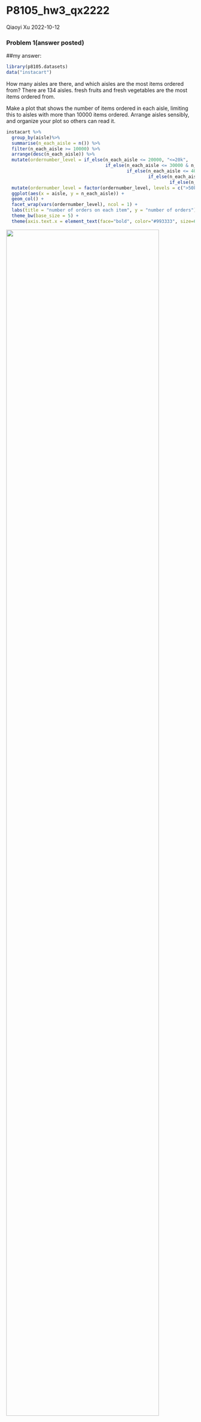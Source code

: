 P8105_hw3_qx2222
================
Qiaoyi Xu
2022-10-12

### Problem 1(answer posted)

\##my answer:

``` r
library(p8105.datasets)
data("instacart")
```

How many aisles are there, and which aisles are the most items ordered
from? There are 134 aisles. fresh fruits and fresh vegetables are the
most items ordered from.

Make a plot that shows the number of items ordered in each aisle,
limiting this to aisles with more than 10000 items ordered. Arrange
aisles sensibly, and organize your plot so others can read it.

``` r
instacart %>% 
  group_by(aisle)%>%
  summarise(n_each_aisle = n()) %>%
  filter(n_each_aisle >= 10000) %>%
  arrange(desc(n_each_aisle)) %>%
  mutate(ordernumber_level = if_else(n_each_aisle <= 20000, "<=20k",
                                     if_else(n_each_aisle <= 30000 & n_each_aisle > 20000, "20k-30k",
                                             if_else(n_each_aisle <= 40000 & n_each_aisle > 30000, "30k-40k",
                                                     if_else(n_each_aisle <= 50000 & n_each_aisle > 40000, "40k-50k",
                                                             if_else(n_each_aisle > 50000, ">50k", NA_character_))))))%>%
  mutate(ordernumber_level = factor(ordernumber_level, levels = c(">50k", "40k-50k", "30k-40k", "20k-30k","<=20k")))%>%
  ggplot(aes(x = aisle, y = n_each_aisle)) +
  geom_col() +
  facet_wrap(vars(ordernumber_level), ncol = 1) +
  labs(title = "number of orders on each item", y = "number of orders") +
  theme_bw(base_size = 5) +
  theme(axis.text.x = element_text(face="bold", color="#993333", size=6, angle=45))
```

<img src="P8105_hw3_qx2222_files/figure-gfm/unnamed-chunk-2-1.png" width="90%" />

\##answer:

#### Read in the data

``` r
instacart = 
  instacart %>% 
  as_tibble(instacart)
```

#### Answer questions about the data

This dataset contains 1384617 rows and 15 columns, with each row
resprenting a single product from an instacart order. Variables include
identifiers for user, order, and product; the order in which each
product was added to the cart. There are several order-level variables,
describing the day and time of the order, and number of days since prior
order. Then there are several item-specific variables, describing the
product name (e.g. Yogurt, Avocado), department (e.g. dairy and eggs,
produce), and aisle (e.g. yogurt, fresh fruits), and whether the item
has been ordered by this user in the past. In total, there are 39123
products found in 131209 orders from 131209 distinct users.

Below is a table summarizing the number of items ordered from aisle. In
total, there are 134 aisles, with fresh vegetables and fresh fruits
holding the most items ordered by far.

``` r
instacart %>% 
  count(aisle) %>% 
  arrange(desc(n))
```

    ## # A tibble: 134 × 2
    ##    aisle                              n
    ##    <chr>                          <int>
    ##  1 fresh vegetables              150609
    ##  2 fresh fruits                  150473
    ##  3 packaged vegetables fruits     78493
    ##  4 yogurt                         55240
    ##  5 packaged cheese                41699
    ##  6 water seltzer sparkling water  36617
    ##  7 milk                           32644
    ##  8 chips pretzels                 31269
    ##  9 soy lactosefree                26240
    ## 10 bread                          23635
    ## # … with 124 more rows

Next is a plot that shows the number of items ordered in each aisle.
Here, aisles are ordered by ascending number of items.

``` r
instacart %>% 
  count(aisle) %>% 
  filter(n > 10000) %>% 
  mutate(aisle = fct_reorder(aisle, n)) %>% 
  ggplot(aes(x = aisle, y = n)) + 
  geom_point() + 
  labs(title = "Number of items ordered in each aisle") +
  theme(axis.text.x = element_text(angle = 60, hjust = 1))
```

<img src="P8105_hw3_qx2222_files/figure-gfm/unnamed-chunk-5-1.png" width="90%" />

Our next table shows the three most popular items in aisles
`baking ingredients`, `dog food care`, and `packaged vegetables fruits`,
and includes the number of times each item is ordered in your table.

``` r
instacart %>% 
  filter(aisle %in% c("baking ingredients", "dog food care", "packaged vegetables fruits")) %>%
  group_by(aisle) %>% 
  count(product_name) %>% 
  mutate(rank = min_rank(desc(n))) %>% 
  filter(rank < 4) %>% 
  arrange(desc(n)) %>%
  knitr::kable()
```

| aisle                      | product_name                                  |    n | rank |
|:---------------------------|:----------------------------------------------|-----:|-----:|
| packaged vegetables fruits | Organic Baby Spinach                          | 9784 |    1 |
| packaged vegetables fruits | Organic Raspberries                           | 5546 |    2 |
| packaged vegetables fruits | Organic Blueberries                           | 4966 |    3 |
| baking ingredients         | Light Brown Sugar                             |  499 |    1 |
| baking ingredients         | Pure Baking Soda                              |  387 |    2 |
| baking ingredients         | Cane Sugar                                    |  336 |    3 |
| dog food care              | Snack Sticks Chicken & Rice Recipe Dog Treats |   30 |    1 |
| dog food care              | Organix Chicken & Brown Rice Recipe           |   28 |    2 |
| dog food care              | Small Dog Biscuits                            |   26 |    3 |

Finally is a table showing the mean hour of the day at which Pink Lady
Apples and Coffee Ice Cream are ordered on each day of the week. This
table has been formatted in an untidy manner for human readers. Pink
Lady Apples are generally purchased slightly earlier in the day than
Coffee Ice Cream, with the exception of day 5.

``` r
instacart %>%
  filter(product_name %in% c("Pink Lady Apples", "Coffee Ice Cream")) %>%
  group_by(product_name, order_dow) %>%
  summarize(mean_hour = mean(order_hour_of_day)) %>%
  spread(key = order_dow, value = mean_hour) %>%
  knitr::kable(digits = 2)
```

    ## `summarise()` has grouped output by 'product_name'. You can override using the
    ## `.groups` argument.

| product_name     |     0 |     1 |     2 |     3 |     4 |     5 |     6 |
|:-----------------|------:|------:|------:|------:|------:|------:|------:|
| Coffee Ice Cream | 13.77 | 14.32 | 15.38 | 15.32 | 15.22 | 12.26 | 13.83 |
| Pink Lady Apples | 13.44 | 11.36 | 11.70 | 14.25 | 11.55 | 12.78 | 11.94 |

### Problem 2

1.  Load, tidy, and otherwise wrangle the data. Your final dataset
    should include all originally observed variables and values; have
    useful variable names; include a weekday vs weekend variable; and
    encode data with reasonable variable classes.

``` r
accel_data = read_csv("data/accel_data.csv") %>%
  janitor::clean_names() %>%
  pivot_longer(cols = "activity_1":"activity_1440", names_to = "time", values_to = "activities" )%>%
  separate(time, c("repeatedword","minute"), sep = "_") %>%
  select(-repeatedword) %>%
  arrange(week, day) %>%
  mutate(minute = as.integer(minute)) %>%
  mutate(weekday_or_weekend = if_else(day %in% c("Saturday", "Sunday"), "weekend", "weekday" )) %>%
  mutate(weekday_or_weekend = factor(weekday_or_weekend))
```

    ## Rows: 35 Columns: 1443
    ## ── Column specification ────────────────────────────────────────────────────────
    ## Delimiter: ","
    ## chr    (1): day
    ## dbl (1442): week, day_id, activity.1, activity.2, activity.3, activity.4, ac...
    ## 
    ## ℹ Use `spec()` to retrieve the full column specification for this data.
    ## ℹ Specify the column types or set `show_col_types = FALSE` to quiet this message.

``` r
accel_data
```

    ## # A tibble: 50,400 × 6
    ##     week day_id day    minute activities weekday_or_weekend
    ##    <dbl>  <dbl> <chr>   <int>      <dbl> <fct>             
    ##  1     1      1 Friday      1       88.4 weekday           
    ##  2     1      1 Friday      2       82.2 weekday           
    ##  3     1      1 Friday      3       64.4 weekday           
    ##  4     1      1 Friday      4       70.0 weekday           
    ##  5     1      1 Friday      5       75.0 weekday           
    ##  6     1      1 Friday      6       66.3 weekday           
    ##  7     1      1 Friday      7       53.8 weekday           
    ##  8     1      1 Friday      8       47.8 weekday           
    ##  9     1      1 Friday      9       55.5 weekday           
    ## 10     1      1 Friday     10       43.0 weekday           
    ## # … with 50,390 more rows

Describe the resulting dataset:

This cleaned dataset has 50400 observations and 6 varibales, such as
week, day_id, day, minute, activities, weekday_or_weekend. In those
varibales, week,day_id, day, minute shows the exact time of collected
data. variable activities shows the number of activity happened in each
time. Finally, weekday_or_weekend variable we created shows data
collected in weekday or weekend.

2.  Using your tidied dataset, aggregate across minutes to create a
    total activity variable for each day, and create a table showing
    these totals. Are any trends apparent?

``` r
totals_table  = accel_data %>% group_by(day_id) %>%
  mutate(total = sum(activities))

totals_table
```

    ## # A tibble: 50,400 × 7
    ## # Groups:   day_id [35]
    ##     week day_id day    minute activities weekday_or_weekend   total
    ##    <dbl>  <dbl> <chr>   <int>      <dbl> <fct>                <dbl>
    ##  1     1      1 Friday      1       88.4 weekday            480543.
    ##  2     1      1 Friday      2       82.2 weekday            480543.
    ##  3     1      1 Friday      3       64.4 weekday            480543.
    ##  4     1      1 Friday      4       70.0 weekday            480543.
    ##  5     1      1 Friday      5       75.0 weekday            480543.
    ##  6     1      1 Friday      6       66.3 weekday            480543.
    ##  7     1      1 Friday      7       53.8 weekday            480543.
    ##  8     1      1 Friday      8       47.8 weekday            480543.
    ##  9     1      1 Friday      9       55.5 weekday            480543.
    ## 10     1      1 Friday     10       43.0 weekday            480543.
    ## # … with 50,390 more rows

``` r
totals_table %>%
  ggplot(aes(x = day_id, y = total, color = weekday_or_weekend )) + 
  geom_point() +
  labs(x = "Day_id", y = "total activities", title = "Total number of activities each day", 
       color = "weekday/weekend") +
  geom_smooth(se = FALSE) +
  theme_minimal() +
  theme(legend.position = "bottom",
        legend.title = element_blank())
```

    ## `geom_smooth()` using method = 'gam' and formula 'y ~ s(x, bs = "cs")'

<img src="P8105_hw3_qx2222_files/figure-gfm/unnamed-chunk-10-1.png" width="90%" />

From the plot we got, we could see the line showed total activities
counts on weekday is more stable, compared with the line of weekend.
Besides, for the total activities counts on weekday has sightly
increasing trend. But for the total activities counts on weekend has
sightly decreasing trend.

3.  Accelerometer data allows the inspection activity over the course of
    the day. Make a single-panel plot that shows the 24-hour activity
    time courses for each day and use color to indicate day of the week.
    Describe in words any patterns or conclusions you can make based on
    this graph.

``` r
accel_data %>%
  mutate(hour = minute/60) %>%
  ggplot(aes(x = hour, y = activities, color = day)) +
  geom_point() +
  geom_line(alpha = .5) +
  geom_smooth(aes(group = day), se = FALSE) +
  labs(x = "Hour", y = "number of activities", title = "the 24-hour activity time courses for each day", 
       color = "Day of week")
```

    ## `geom_smooth()` using method = 'gam' and formula 'y ~ s(x, bs = "cs")'

<img src="P8105_hw3_qx2222_files/figure-gfm/unnamed-chunk-11-1.png" width="90%" />

From this single-panel plot that shows the 24-hour activity time courses
for each day, we could see lower total activities counts on morning time
(before 5am) each day and higher total activities counts on evening time
(around 6pm-10pm). Then, from the smooth lines, it also shows total
activities counts on evening time is greater than other time on most of
days, especially on Friday.

### Problem 3

``` r
#load data of problem 3
library(p8105.datasets)
data("ny_noaa")
```

1.  Do some data cleaning. Create separate variables for year, month,
    and day. Ensure observations for temperature, precipitation, and
    snowfall are given in reasonable units. For snowfall, what are the
    most commonly observed values? Why?

``` r
clean_noaa = ny_noaa %>%
  separate(date, c("year","month","day"), sep = "-") %>%
  mutate(year = as.numeric(year),
         month = as.numeric(month),
         day = as.numeric(day),
         tmax = as.numeric(tmax)/10,
         tmin = as.numeric(tmin)/10,
         prcp = as.numeric(prcp)/10)

clean_noaa
```

    ## # A tibble: 2,595,176 × 9
    ##    id           year month   day  prcp  snow  snwd  tmax  tmin
    ##    <chr>       <dbl> <dbl> <dbl> <dbl> <int> <int> <dbl> <dbl>
    ##  1 US1NYAB0001  2007    11     1    NA    NA    NA    NA    NA
    ##  2 US1NYAB0001  2007    11     2    NA    NA    NA    NA    NA
    ##  3 US1NYAB0001  2007    11     3    NA    NA    NA    NA    NA
    ##  4 US1NYAB0001  2007    11     4    NA    NA    NA    NA    NA
    ##  5 US1NYAB0001  2007    11     5    NA    NA    NA    NA    NA
    ##  6 US1NYAB0001  2007    11     6    NA    NA    NA    NA    NA
    ##  7 US1NYAB0001  2007    11     7    NA    NA    NA    NA    NA
    ##  8 US1NYAB0001  2007    11     8    NA    NA    NA    NA    NA
    ##  9 US1NYAB0001  2007    11     9    NA    NA    NA    NA    NA
    ## 10 US1NYAB0001  2007    11    10    NA    NA    NA    NA    NA
    ## # … with 2,595,166 more rows

In cleaned ny_noaa dataset, there are 2595176 observations from 747
stations and 9 variables from 1981 to 2010. The key varibles includes
id, year, month, day, prcp, snow, snwd, tmax, tmin. For missing data,
there are 145838 missing data in prcp variable. there are 381221 missing
data in snow variable. there are 591786 missing data in snwd column.
there are 1134358 missing data in tmax column.there are 1134420 missing
data in tmin column.

``` r
snowfall_values = ny_noaa %>%
  group_by(snow) %>%
  summarise(snowfall_obs = n())%>%
  arrange(desc(snowfall_obs))

snowfall_values
```

    ## # A tibble: 282 × 2
    ##     snow snowfall_obs
    ##    <int>        <int>
    ##  1     0      2008508
    ##  2    NA       381221
    ##  3    25        31022
    ##  4    13        23095
    ##  5    51        18274
    ##  6    76        10173
    ##  7     8         9962
    ##  8     5         9748
    ##  9    38         9197
    ## 10     3         8790
    ## # … with 272 more rows

For snowfall, 0 is the most commonly observed values. Because snowfall
always be detected in winter season, however, winter time is only 1/4
time of whole year. Thus, for almost 3/4 year, most snowfall data are 0.

2.  Make a two-panel plot showing the average max temperature in January
    and in July in each station across years. Is there any observable /
    interpretable structure? Any outliers?

``` r
average_maxtemp = clean_noaa %>%
  mutate(month = month.name[month]) %>%
  filter(month %in% c ("January", "July")) %>%
  group_by(id,year,month) %>%
  summarise(mean_tmax = mean(tmax, na.rm = T)) %>%
  filter(!is.na(mean_tmax)) %>%#clean missing data
  ggplot(aes(x = year, y = mean_tmax))+
  geom_point() +
  geom_smooth(se = FALSE) +
  facet_grid(.~month) +
  theme(panel.spacing = unit(1,"lines")) %>%
  labs(x = "Year", y = "Average Max Temperature",
       title = "the average max temperature in January and in July in each station")
```

    ## `summarise()` has grouped output by 'id', 'year'. You can override using the
    ## `.groups` argument.

``` r
average_maxtemp 
```

    ## `geom_smooth()` using method = 'gam' and formula 'y ~ s(x, bs = "cs")'

<img src="P8105_hw3_qx2222_files/figure-gfm/unnamed-chunk-15-1.png" width="90%" />

3.  Make a two-panel plot showing

<!-- -->

1)  tmax vs tmin for the full dataset (note that a scatterplot may not
    be the best option);

``` r
tmax_vs_tmin = clean_noaa %>%
  ggplot(aes(x = tmin, y = tmax))+
  geom_hex() +
  labs(x = "Minimum temperature (tenths of degrees C)", y = "Maximum temperature (tenths of degrees C)", 
       title = "tmax vs tmin for the full dataset", fill = "counts") +
  scale_x_continuous(n.breaks = 6) +
  scale_fill_continuous(breaks = c(10000,30000,50000)) +
  theme_minimal() +
  theme(legend.position = "bottom")

tmax_vs_tmin
```

<img src="P8105_hw3_qx2222_files/figure-gfm/unnamed-chunk-16-1.png" width="90%" />

2)  make a plot showing the distribution of snowfall values greater than
    0 and less than 100 separately by year.

``` r
dist_snowfall = clean_noaa %>%
  filter(snow>0&snow<100) %>%
  mutate(year = factor(year)) %>%
  ggplot(aes(x = snow, y = year, fill = year))+
  geom_density_ridges(alpha = .5, scale = 2) +
  labs(x = "Snowfall(mm)", y = "year", title = "the distribution of snowfall values by year")

dist_snowfall  
```

    ## Picking joint bandwidth of 3.76

<img src="P8105_hw3_qx2222_files/figure-gfm/unnamed-chunk-17-1.png" width="90%" />

Finally, combine this two plot into a two-panel plot.

``` r
final_two_panel = tmax_vs_tmin + dist_snowfall 

final_two_panel
```

    ## Picking joint bandwidth of 3.76

<img src="P8105_hw3_qx2222_files/figure-gfm/unnamed-chunk-18-1.png" width="90%" />
